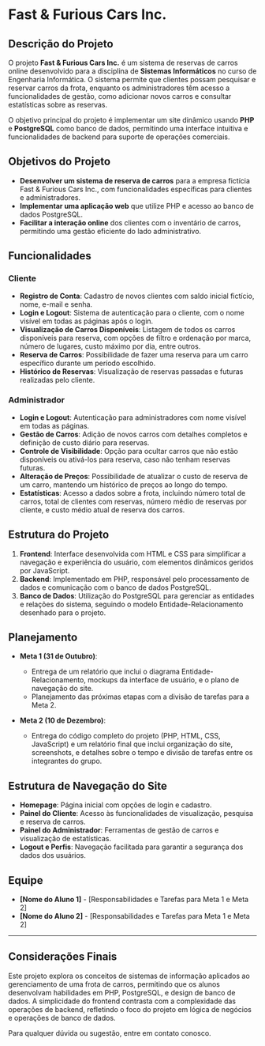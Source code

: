 # Fast & Furious Cars Inc.

## Descrição do Projeto
O projeto **Fast & Furious Cars Inc.** é um sistema de reservas de carros online desenvolvido para a disciplina de **Sistemas Informáticos** no curso de Engenharia Informática. O sistema permite que clientes possam pesquisar e reservar carros da frota, enquanto os administradores têm acesso a funcionalidades de gestão, como adicionar novos carros e consultar estatísticas sobre as reservas.

O objetivo principal do projeto é implementar um site dinâmico usando **PHP** e **PostgreSQL** como banco de dados, permitindo uma interface intuitiva e funcionalidades de backend para suporte de operações comerciais.

## Objetivos do Projeto
- **Desenvolver um sistema de reserva de carros** para a empresa fictícia Fast & Furious Cars Inc., com funcionalidades específicas para clientes e administradores.
- **Implementar uma aplicação web** que utilize PHP e acesso ao banco de dados PostgreSQL.
- **Facilitar a interação online** dos clientes com o inventário de carros, permitindo uma gestão eficiente do lado administrativo.

## Funcionalidades

### Cliente
- **Registro de Conta**: Cadastro de novos clientes com saldo inicial fictício, nome, e-mail e senha.
- **Login e Logout**: Sistema de autenticação para o cliente, com o nome visível em todas as páginas após o login.
- **Visualização de Carros Disponíveis**: Listagem de todos os carros disponíveis para reserva, com opções de filtro e ordenação por marca, número de lugares, custo máximo por dia, entre outros.
- **Reserva de Carros**: Possibilidade de fazer uma reserva para um carro específico durante um período escolhido.
- **Histórico de Reservas**: Visualização de reservas passadas e futuras realizadas pelo cliente.

### Administrador
- **Login e Logout**: Autenticação para administradores com nome visível em todas as páginas.
- **Gestão de Carros**: Adição de novos carros com detalhes completos e definição de custo diário para reservas.
- **Controle de Visibilidade**: Opção para ocultar carros que não estão disponíveis ou ativá-los para reserva, caso não tenham reservas futuras.
- **Alteração de Preços**: Possibilidade de atualizar o custo de reserva de um carro, mantendo um histórico de preços ao longo do tempo.
- **Estatísticas**: Acesso a dados sobre a frota, incluindo número total de carros, total de clientes com reservas, número médio de reservas por cliente, e custo médio atual de reserva dos carros.

## Estrutura do Projeto

1. **Frontend**: Interface desenvolvida com HTML e CSS para simplificar a navegação e experiência do usuário, com elementos dinâmicos geridos por JavaScript.
2. **Backend**: Implementado em PHP, responsável pelo processamento de dados e comunicação com o banco de dados PostgreSQL.
3. **Banco de Dados**: Utilização do PostgreSQL para gerenciar as entidades e relações do sistema, seguindo o modelo Entidade-Relacionamento desenhado para o projeto.

## Planejamento

- **Meta 1 (31 de Outubro)**: 
  - Entrega de um relatório que inclui o diagrama Entidade-Relacionamento, mockups da interface de usuário, e o plano de navegação do site. 
  - Planejamento das próximas etapas com a divisão de tarefas para a Meta 2.

- **Meta 2 (10 de Dezembro)**:
  - Entrega do código completo do projeto (PHP, HTML, CSS, JavaScript) e um relatório final que inclui organização do site, screenshots, e detalhes sobre o tempo e divisão de tarefas entre os integrantes do grupo.

## Estrutura de Navegação do Site

- **Homepage**: Página inicial com opções de login e cadastro.
- **Painel do Cliente**: Acesso às funcionalidades de visualização, pesquisa e reserva de carros.
- **Painel do Administrador**: Ferramentas de gestão de carros e visualização de estatísticas.
- **Logout e Perfis**: Navegação facilitada para garantir a segurança dos dados dos usuários.

## Equipe

- **[Nome do Aluno 1]** - [Responsabilidades e Tarefas para Meta 1 e Meta 2]
- **[Nome do Aluno 2]** - [Responsabilidades e Tarefas para Meta 1 e Meta 2]

---

## Considerações Finais
Este projeto explora os conceitos de sistemas de informação aplicados ao gerenciamento de uma frota de carros, permitindo que os alunos desenvolvam habilidades em PHP, PostgreSQL, e design de banco de dados. A simplicidade do frontend contrasta com a complexidade das operações de backend, refletindo o foco do projeto em lógica de negócios e operações de banco de dados.

Para qualquer dúvida ou sugestão, entre em contato conosco.
